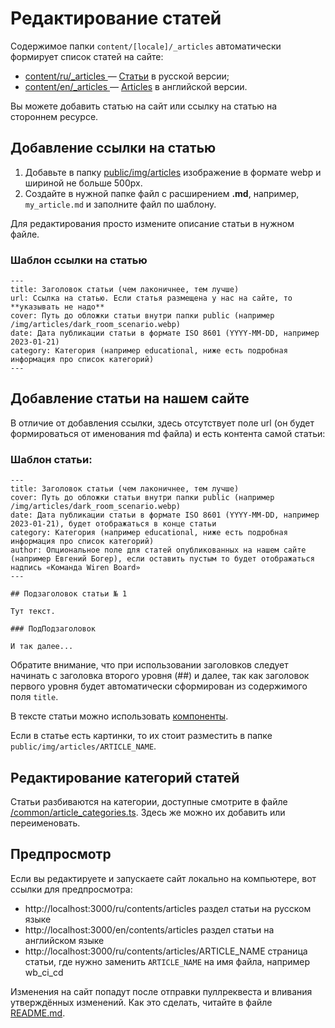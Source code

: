# Редактирование статей 

Содержимое папки `content/[locale]/_articles` автоматически формирует список статей на сайте:
* [content/ru/_articles ](/content/ru/_articles) — [Статьи](https://wirenboard.com/ru/contents/articles/) в русской версии;
* [content/en/_articles ](/content/en/_articles) — [Articles](https://wirenboard.com/en/contents/articles/) в английской версии.

Вы можете добавить статью на сайт или ссылку на статью на стороннем ресурсе.

## Добавление ссылки на статью

1. Добавьте в папку [public/img/articles](/public/img/articles) изображение в формате webp и шириной не больше 500px.
2. Создайте в нужной папке файл с расширением **.md**, например, `my_article.md` и заполните файл по шаблону.

Для редактирования просто измените описание статьи в нужном файле.

### Шаблон ссылки на статью
```
---
title: Заголовок статьи (чем лаконичнее, тем лучше)
url: Ссылка на статью. Если статья размещена у нас на сайте, то **указывать не надо**
cover: Путь до обложки статьи внутри папки public (например /img/articles/dark_room_scenario.webp)
date: Дата публикации статьи в формате ISO 8601 (YYYY-MM-DD, например 2023-01-21)
category: Категория (например educational, ниже есть подробная информация про список категорий)
---
```

## Добавление статьи на нашем сайте

В отличие от добавления ссылки, здесь отсутствует поле url (он будет формироваться от именования md файла) и есть контента самой статьи:

### Шаблон статьи:
```
---
title: Заголовок статьи (чем лаконичнее, тем лучше)
cover: Путь до обложки статьи внутри папки public (например /img/articles/dark_room_scenario.webp)
date: Дата публикации статьи в формате ISO 8601 (YYYY-MM-DD, например 2023-01-21), будет отображаться в конце статьи
category: Категория (например educational, ниже есть подробная информация про список категорий)
author: Опциональное поле для статей опубликованных на нашем сайте (например Евгений Богер), если оставить пустым то будет отображаться надпись «Команда Wiren Board»
---

## Подзаголовок статьи № 1

Тут текст.

### ПодПодзаголовок

И так далее...
```

Обратите внимание, что при использовании заголовков следует начинать с заголовка второго уровня (##) и далее,
так как заголовок первого уровня будет автоматически сформирован из содержимого поля `title`.

В тексте статьи можно использовать [компоненты](./components.md).

Если в статье есть картинки, то их стоит разместить в папке `public/img/articles/ARTICLE_NAME`.

## Редактирование категорий статей

Статьи разбиваются на категории, доступные смотрите в файле [/common/article_categories.ts](/common/article_categories.ts).
Здесь же можно их добавить или переименовать.

## Предпросмотр 
Если вы редактируете и запускаете сайт локально на компьютере, вот ссылки для предпросмотра:
* http://localhost:3000/ru/contents/articles раздел статьи на русском языке
* http://localhost:3000/en/contents/articles раздел статьи на английском языке
* http://localhost:3000/ru/contents/articles/ARTICLE_NAME страница статьи, где нужно заменить `ARTICLE_NAME` на имя файла, например wb_ci_cd 

Изменения на сайт попадут после отправки пуллреквеста и вливания утверждённых изменений. Как это сделать, читайте в файле [README.md](/README.md).
